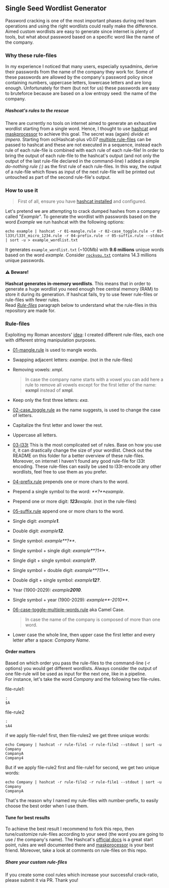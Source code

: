 ## Single Seed Wordlist Generator

Password cracking is one of the most important phases during red team operations and using the right wordlists could really make the difference. Aimed custom wordlists are easy to generate since internet is plenty of tools, but what about password based on a specific word like the name of the company.

### Why these rule-files
In my experience I noticed that many users, especially sysadmins, derive their passwords from the name of the company they work for. Some of these passwords are allowed by the company's password policy since containing numbers, uppercase letters, lowercase letters and are long enough. Unfortunately for them (but not for us) these passwords are easy to bruteforce because are based on a low entropy seed: the name of the company.
##### Hashcat's rules to the rescue
There are currently no tools on internet aimed to generate an exhaustive wordlist starting from a single word. Hence, I thought to use [hashcat](https://hashcat.net/wiki/doku.php?id=hashcat) and [maskprocessor](https://hashcat.net/wiki/doku.php?id=maskprocessor) to achieve this goal. The secret was (again) _divide et impera_. Starting from oclHashcat-plus v0.07 [multiple rule-files](https://hashcat.net/wiki/doku.php?id=rule_based_attack#multi-rules) can be passed to hashcat and these are not executed in a sequence, instead each rule of each rule-file is combined with each rule of each rule-file! In order to bring the output of each rule-file to the hashcat's output (and not only the output of the last rule-file declared in the command-line) I added a simple _do-nothing rule (:)_ as the first rule of each rule-files. In this way, the output of a rule-file which flows as input of the next rule-file will be printed out untouched as part of the second rule-file's output.

### How to use it
> First of all, ensure you have [hashcat installed](https://hashcat.net/wiki/doku.php?id=frequently_asked_questions#installation) and configured.

Let's pretend we are attempting to crack dumped hashes from a company called "_Example_". To generate the wordlist with passwords based on the word _Example_ we run hashcat with the following options:
```    
echo example | hashcat -r 01-mangle.rule -r 02-case_toggle.rule -r 03-l33t/l33t_micro_1234.rule -r 04-prefix.rule -r 05-suffix.rule --stdout | sort -u > example_wordlist.txt
```
It generates `example_wordlist.txt` (~100Mb) with **9.6 millions** unique words based on the word _example_. Consider [`rockyou.txt`](https://github.com/brannondorsey/naive-hashcat/releases/download/data/rockyou.txt) contains 14.3 millions unique passwords.

#### ⚠️ Beware!
**Hashcat generates in-memory wordlists**. This means that in order to generate a huge wordlist you need enough free central memory (RAM) to store it during its generation. If hashcat fails, try to use fewer rule-files or rule-files with fewer rules.  
Read [*Rule-files*](#Rule-files) paragraph below to understand what the rule-files in this repository are made for.

### Rule-files
Exploiting my Roman ancestors' [idea](https://en.wikipedia.org/wiki/Divide_and_rule): I created different rule-files, each one with different string manipulation purposes.

 - [01-mangle.rule](01-mangle.rule) is used to mangle words. 
  - Swapping adjacent letters: _examlpe_. (not in the rule-files)
  - Removing vowels: _xmpl_.
    > In case the company name starts with a vowel you can add here a rule
      to remove all vowels except for the first letter of the name: **exmpl** instead of **xmpl**.
  - Keep only the first three letters: _exa_.
  
 - [02-case_toggle.rule](02-case_toggle.rule) as the name suggests, is used to change the case of letters.
  - Capitalize the first letter and lower the rest.
  - Uppercase all letters.
  
 - [03-l33t](03-l33t) This is the most complicated set of rules. Base on how you use it, it can drastically change the size of your wordlist. Check out the README on this folder for a better overview of these rule-files.
 Moreover, on internet I haven't found any good rule-file for l33t encoding. These rule-files can easily be used to l33t-encode any other wordlists, feel free to use them as you prefer.
 
 - [04-prefix.rule](04-prefix.rule) prepends one or more chars to the word.
  - Prepend a single symbol to the word: _**?**example_.
  - Prepend one or more digit: _**123**exaple_. (not in the rule-files)
  
 - [05-suffix.rule](05-suffix.rule) append one or more chars to the word.
  - Single digit: _example**1**_.
  - Double digit: _example**12**_.
  - Single symbol: _example**?**_.
  - Single symbol + single digit: _example**?1**_.
  - Single digit + single symbol: _example**1?**_.
  - Single symbol + double digit: _example**?11**_.
  - Double digit + single symbol: _example**12?**_.
  - Year (1900-2029): _example**2010**_.
  - Single symbol + year (1900-2029): _example**-2010**_.

 - [06-case-toggle-multiple-words.rule](06-case-toggle-multiple-words.rule) aka Camel Case.
   > In case the name of the company is composed of more than one word.
  
  - Lower case the whole line, then upper case the first letter and every letter after a space: _Company Name_.
  
#### Order matters
Based on which order you pass the rule-files to the command-line (-r options) you would get different wordlists. Always consider the output of one file-rule will be used as input for the next one, like in a pipeline.  
For instance, let's take the word _Company_ and the following two file-rules. 
  
file-rule1:
```
:
$A
```
file-rule2
```
:
sA4
```

if we apply file-rule1 first, then file-rules2 we get three unique words:
```
echo Company | hashcat -r rule-file1 -r rule-file2 --stdout | sort -u
Company
CompanyA
Company4
```
But if we apply file-rule2 first and file-rule1 for second, we get two unique words:
```
echo Company | hashcat -r rule-file2 -r rule-file1 --stdout | sort -u
Company
CompanyA
```
That's the reason why I named my rule-files with number-prefix, to easily choose the best order when I use them.

#### Tune for best results
To achieve the best result I recommend to fork this repo, then tune/customize rule-files according to your seed (the word you are going to use / the company's name). The Hashcat's [official docs](https://hashcat.net/wiki/doku.php?id=rule_based_attack) is a great start point, rules are well documented there and [maskprocessor](https://hashcat.net/wiki/doku.php?id=maskprocessor) is your best friend. Moreover, take a look at comments on rule-files on this repo.
##### Share your custom rule-files
If you create some cool rules which increase your successful crack-ratio, please submit it via PR. Thank you!
